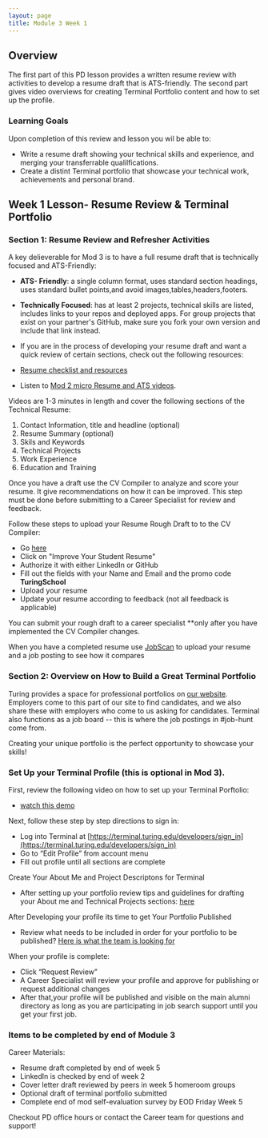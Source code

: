 ```yaml
---
layout: page
title: Module 3 Week 1
---
```


## Overview
The first part of this PD lesson provides a written resume review with activities to develop a resume draft that is ATS-friendly. The second part gives video overviews for creating Terminal Portfolio content and how to set up the profile.

### Learning Goals 

Upon completion of this review and lesson you wil be able to:

* Write a resume draft showing your technical skills and experience, and merging your transferrable qualilfications.
* Create a distint Terminal portfolio that showcase your technical work, achievements and personal brand.

## Week 1 Lesson- Resume Review & Terminal Portfolio

### Section 1: Resume Review and Refresher Activities

A key delieverable for Mod 3 is to have a full resume draft that is technically focused and ATS-Friendly:

* **ATS- Friendly**: a single column format, uses standard section headings, uses standard bullet points,and
avoid images,tables,headers,footers.
* **Technically Focused**: has at least 2 projects, technical skills are listed, includes links to your repos and deployed apps. For group projects that exist on your partner's GitHub, make sure you fork your own version and include that link instead.

* If you are in the process of developing your resume draft and want a quick review of certain sections, check out the following resources:
* [Resume checklist and resources](https://careerdev.turing.edu/resources/resume_resources)  
* Listen to [Mod 2 micro Resume and ATS videos](https://careerdev.turing.edu/module_two/mod2_week1). 

Videos are 1-3 minutes in length and cover the following sections of the Technical Resume:

1. Contact Information, title and headline (optional)
2. Resume Summary (optional)
3. Skils and Keywords
4. Technical Projects
5. Work Experience
6. Education and Training

Once you have a draft use the CV Compiler to analyze and score your resume. It give recommendations on how it can be improved. This step must be done before submitting to a Career Specialist for review and feedback. 

Follow these steps to upload your Resume Rough Draft to to the CV Compiler: 
* Go [here](https://cvcompiler.com/students/turingschool)
* Click on "Improve Your Student Resume"
* Authorize it with either LinkedIn or GitHub
* Fill out the fields with your Name and Email and the promo code **TuringSchool** 
* Upload your resume
* Update your resume according to feedback (not all feedback is applicable)

You can submit your rough draft to a career specialist **only after you have implemented the CV Compiler changes.

When you have a completed resume use [JobScan](https://www.jobscan.co/) to upload your resume and a job posting to see how it compares


###  Section 2: Overview on How to Build a Great Terminal Portfolio

Turing provides a space for professional portfolios on [our website](https://terminal.turing.edu). Employers come to this part of our site to find candidates, and we also share these with employers who come to us asking for candidates. Terminal also functions as a job board -- this is where the job postings in #job-hunt come from. 

Creating your unique portfolio is the perfect opportunity to showcase your skills!

### Set Up your Terminal Profile (this is optional in Mod 3). 

First, review the following video on how to set up your Terminal Porftolio: 

* [watch this demo](https://drive.google.com/file/d/1NqHrdkr0B5wEvEaH9Z8dJK56TcSJoV_t/view)

Next, follow these step by step directions to sign in: 

* Log into Terminal at [https://terminal.turing.edu/developers/sign_in](https://terminal.turing.edu/developers/sign_in)
* Go to “Edit Profile” from account menu
* Fill out profile until all sections are complete


Create Your About Me and Project Descriptons for Terminal

* After setting up your portfolio review tips and guidelines for drafting your About me and Technical Projects sections: [here](https://careerdev.turing.edu/resources/terminal_directions) 


After Developing your profile its time to get Your Portfolio Published

* Review what needs to be included in order for your portfolio to be published? 
[Here is what the team is looking for](https://careerdev.turing.edu/resources/terminal_directions)

When your profile is complete:

* Click “Request Review”
* A Career Specialist will review your profile and approve for publishing or request additional changes
* After that,your profile will be published and visible on the main alumni directory as long as you are participating in job search support until you get your first job.

### Items to be completed by end of Module 3

Career Materials:

* Resume draft completed by end of week 5
* LinkedIn is checked by end of week 2
* Cover letter draft reviewed by peers in week 5 homeroom groups
* Optional draft of terminal portfolio submitted
* Complete end of mod self-evaluation survey by EOD Friday Week 5

Checkout PD office hours or contact the Career team for questions and support!

